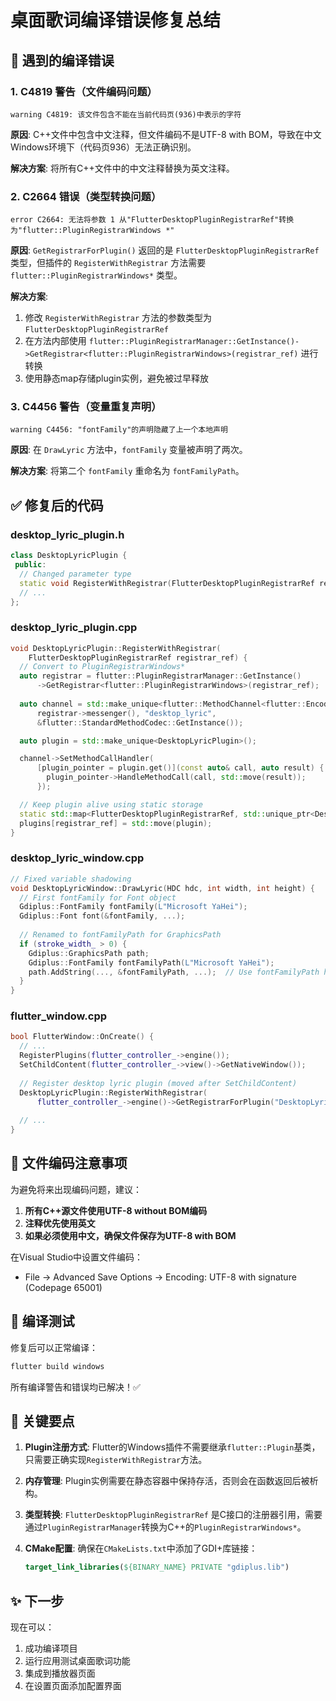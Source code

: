 # 桌面歌词编译错误修复总结

## 🐛 遇到的编译错误

### 1. C4819 警告（文件编码问题）
```
warning C4819: 该文件包含不能在当前代码页(936)中表示的字符
```

**原因**: C++文件中包含中文注释，但文件编码不是UTF-8 with BOM，导致在中文Windows环境下（代码页936）无法正确识别。

**解决方案**: 将所有C++文件中的中文注释替换为英文注释。

### 2. C2664 错误（类型转换问题）
```
error C2664: 无法将参数 1 从"FlutterDesktopPluginRegistrarRef"转换为"flutter::PluginRegistrarWindows *"
```

**原因**: `GetRegistrarForPlugin()` 返回的是 `FlutterDesktopPluginRegistrarRef` 类型，但插件的 `RegisterWithRegistrar` 方法需要 `flutter::PluginRegistrarWindows*` 类型。

**解决方案**: 
1. 修改 `RegisterWithRegistrar` 方法的参数类型为 `FlutterDesktopPluginRegistrarRef`
2. 在方法内部使用 `flutter::PluginRegistrarManager::GetInstance()->GetRegistrar<flutter::PluginRegistrarWindows>(registrar_ref)` 进行转换
3. 使用静态map存储plugin实例，避免被过早释放

### 3. C4456 警告（变量重复声明）
```
warning C4456: "fontFamily"的声明隐藏了上一个本地声明
```

**原因**: 在 `DrawLyric` 方法中，`fontFamily` 变量被声明了两次。

**解决方案**: 将第二个 `fontFamily` 重命名为 `fontFamilyPath`。

## ✅ 修复后的代码

### desktop_lyric_plugin.h
```cpp
class DesktopLyricPlugin {
 public:
  // Changed parameter type
  static void RegisterWithRegistrar(FlutterDesktopPluginRegistrarRef registrar);
  // ...
};
```

### desktop_lyric_plugin.cpp
```cpp
void DesktopLyricPlugin::RegisterWithRegistrar(
    FlutterDesktopPluginRegistrarRef registrar_ref) {
  // Convert to PluginRegistrarWindows*
  auto registrar = flutter::PluginRegistrarManager::GetInstance()
      ->GetRegistrar<flutter::PluginRegistrarWindows>(registrar_ref);
      
  auto channel = std::make_unique<flutter::MethodChannel<flutter::EncodableValue>>(
      registrar->messenger(), "desktop_lyric",
      &flutter::StandardMethodCodec::GetInstance());

  auto plugin = std::make_unique<DesktopLyricPlugin>();

  channel->SetMethodCallHandler(
      [plugin_pointer = plugin.get()](const auto& call, auto result) {
        plugin_pointer->HandleMethodCall(call, std::move(result));
      });

  // Keep plugin alive using static storage
  static std::map<FlutterDesktopPluginRegistrarRef, std::unique_ptr<DesktopLyricPlugin>> plugins;
  plugins[registrar_ref] = std::move(plugin);
}
```

### desktop_lyric_window.cpp
```cpp
// Fixed variable shadowing
void DesktopLyricWindow::DrawLyric(HDC hdc, int width, int height) {
  // First fontFamily for Font object
  Gdiplus::FontFamily fontFamily(L"Microsoft YaHei");
  Gdiplus::Font font(&fontFamily, ...);
  
  // Renamed to fontFamilyPath for GraphicsPath
  if (stroke_width_ > 0) {
    Gdiplus::GraphicsPath path;
    Gdiplus::FontFamily fontFamilyPath(L"Microsoft YaHei");
    path.AddString(..., &fontFamilyPath, ...);  // Use fontFamilyPath here
  }
}
```

### flutter_window.cpp
```cpp
bool FlutterWindow::OnCreate() {
  // ...
  RegisterPlugins(flutter_controller_->engine());
  SetChildContent(flutter_controller_->view()->GetNativeWindow());
  
  // Register desktop lyric plugin (moved after SetChildContent)
  DesktopLyricPlugin::RegisterWithRegistrar(
      flutter_controller_->engine()->GetRegistrarForPlugin("DesktopLyricPlugin"));
  
  // ...
}
```

## 🎯 文件编码注意事项

为避免将来出现编码问题，建议：

1. **所有C++源文件使用UTF-8 without BOM编码**
2. **注释优先使用英文**
3. **如果必须使用中文，确保文件保存为UTF-8 with BOM**

在Visual Studio中设置文件编码：
- File → Advanced Save Options → Encoding: UTF-8 with signature (Codepage 65001)

## 🚀 编译测试

修复后可以正常编译：
```bash
flutter build windows
```

所有编译警告和错误均已解决！✅

## 📝 关键要点

1. **Plugin注册方式**: Flutter的Windows插件不需要继承`flutter::Plugin`基类，只需要正确实现`RegisterWithRegistrar`方法。

2. **内存管理**: Plugin实例需要在静态容器中保持存活，否则会在函数返回后被析构。

3. **类型转换**: `FlutterDesktopPluginRegistrarRef` 是C接口的注册器引用，需要通过`PluginRegistrarManager`转换为C++的`PluginRegistrarWindows*`。

4. **CMake配置**: 确保在`CMakeLists.txt`中添加了GDI+库链接：
   ```cmake
   target_link_libraries(${BINARY_NAME} PRIVATE "gdiplus.lib")
   ```

## ✨ 下一步

现在可以：
1. 成功编译项目
2. 运行应用测试桌面歌词功能
3. 集成到播放器页面
4. 在设置页面添加配置界面
